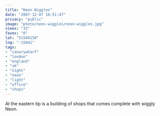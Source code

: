 ```yaml
---
title: "Neon Wiggles"
date: "2007-12-07 16:51:47"
privacy: "public"
image: "photo/neon-wiggles/neon-wiggles.jpg"
views: "32"
faves: "0"
lat: "51504158"
lng: "-15041"
tags:
- "canarywharf"
- "london"
- "england"
- "uk"
- "night"
- "neon"
- "light"
- "office"
- "shops"
---
```

At the eastern tip is a building of shops that comes complete with wiggly Neon.

